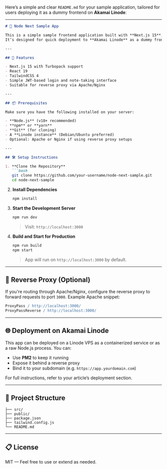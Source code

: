 Here’s a simple and clear `README.md` for your sample application, tailored for users deploying it as a dummy frontend on **Akamai Linode**:

---

````markdown
# 📝 Node Next Sample App

This is a simple sample frontend application built with **Next.js 15**, **React 19**, and **TailwindCSS 4**.
It’s designed for quick deployment to **Akamai Linode** as a dummy frontend, useful for testing cloud setups, subdomain routing, and reverse proxy configurations.

---

## 🚀 Features

- Next.js 15 with Turbopack support
- React 19
- TailwindCSS 4
- Simple JWT-based login and note-taking interface
- Suitable for reverse proxy via Apache/Nginx

---

## 📦 Prerequisites

Make sure you have the following installed on your server:

- **Node.js** (v18+ recommended)
- **npm** or **yarn**
- **Git** (for cloning)
- A **Linode instance** (Debian/Ubuntu preferred)
- Optional: Apache or Nginx if using reverse proxy setups

---

## 🛠️ Setup Instructions

1. **Clone the Repository**
   ```bash
   git clone https://github.com/your-username/node-next-sample.git
   cd node-next-sample
````

2. **Install Dependencies**

   ```bash
   npm install
   ```

3. **Start the Development Server**

   ```bash
   npm run dev
   ```

   > Visit: `http://localhost:3000`

4. **Build and Start for Production**

   ```bash
   npm run build
   npm start
   ```

   > App will run on `http://localhost:3000` by default.

---

## 🧱 Reverse Proxy (Optional)

If you're routing through Apache/Nginx, configure the reverse proxy to forward requests to port `3000`.
Example Apache snippet:

```apache
ProxyPass / http://localhost:3000/
ProxyPassReverse / http://localhost:3000/
```

---

## 🌐 Deployment on Akamai Linode

This app can be deployed on a Linode VPS as a containerized service or as a raw Node.js process. You can:

* Use **PM2** to keep it running
* Expose it behind a reverse proxy
* Bind it to your subdomain (e.g. `https://app.yourdomain.com`)

For full instructions, refer to your article’s deployment section.

---

## 📁 Project Structure

```
├── src/
├── public/
├── package.json
├── tailwind.config.js
└── README.md
```

---

## 📋 License

MIT — Feel free to use or extend as needed.
